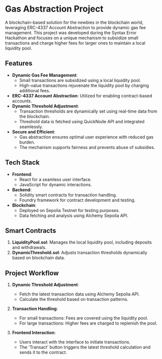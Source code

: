 # Gas Abstraction Project

A blockchain-based solution for the newbies in the blockchain world, leveraging ERC-4337 Account Abstraction to provide dynamic gas fee management. This project was developed during the Syntax Error Hackathon and focuses on a unique mechanism to subsidize small transactions and charge higher fees for larger ones to maintain a local liquidity pool.

## Features

- **Dynamic Gas Fee Management**: 
  - Small transactions are subsidized using a local liquidity pool.
  - High-value transactions rejuvenate the liquidity pool by charging additional fees.
- **ERC-4337 Account Abstraction**: Utilized for enabling contract-based accounts.
- **Dynamic Threshold Adjustment**: 
  - Transaction thresholds are dynamically set using real-time data from the blockchain.
  - Threshold data is fetched using QuickNode API and integrated seamlessly.
- **Secure and Efficient**: 
  - Gas abstraction ensures optimal user experience with reduced gas burden.
  - The mechanism supports fairness and prevents abuse of subsidies.

## Tech Stack

- **Frontend**: 
  - React for a seamless user interface.
  - JavaScript for dynamic interactions.
- **Backend**: 
  - Solidity smart contracts for transaction handling.
  - Foundry framework for contract development and testing.
- **Blockchain**:
  - Deployed on Sepolia Testnet for testing purposes.
  - Data fetching and analysis using Alchemy Sepolia API.

## Smart Contracts

1. **LiquidityPool.sol**: Manages the local liquidity pool, including deposits and withdrawals.
2. **DynamicThreshold.sol**: Adjusts transaction thresholds dynamically based on blockchain data.

## Project Workflow

1. **Dynamic Threshold Adjustment**:
   - Fetch the latest transaction data using Alchemy Sepolia API.
   - Calculate the threshold based on transaction patterns.

2. **Transaction Handling**:
   - For small transactions: Fees are covered using the liquidity pool.
   - For large transactions: Higher fees are charged to replenish the pool.

3. **Frontend Interaction**:
   - Users interact with the interface to initiate transactions.
   - The 'Transact' button triggers the latest threshold calculation and sends it to the contract.
